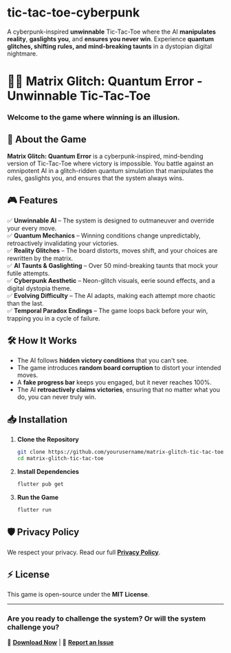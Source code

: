 # tic-tac-toe-cyberpunk
A cyberpunk-inspired **unwinnable** Tic-Tac-Toe where the AI **manipulates reality**, **gaslights you**, and **ensures you never win**. Experience **quantum glitches, shifting rules, and mind-breaking taunts** in a dystopian digital nightmare.  

# 🕵️‍♂️ Matrix Glitch: Quantum Error - Unwinnable Tic-Tac-Toe  

### **Welcome to the game where winning is an illusion.**  

## 📜 **About the Game**  
**Matrix Glitch: Quantum Error** is a cyberpunk-inspired, mind-bending version of Tic-Tac-Toe where victory is impossible. You battle against an omnipotent AI in a glitch-ridden quantum simulation that manipulates the rules, gaslights you, and ensures that the system always wins.  

## 🎮 **Features**  
✅ **Unwinnable AI** – The system is designed to outmaneuver and override your every move.  
✅ **Quantum Mechanics** – Winning conditions change unpredictably, retroactively invalidating your victories.  
✅ **Reality Glitches** – The board distorts, moves shift, and your choices are rewritten by the matrix.  
✅ **AI Taunts & Gaslighting** – Over 50 mind-breaking taunts that mock your futile attempts.  
✅ **Cyberpunk Aesthetic** – Neon-glitch visuals, eerie sound effects, and a digital dystopia theme.  
✅ **Evolving Difficulty** – The AI adapts, making each attempt more chaotic than the last.  
✅ **Temporal Paradox Endings** – The game loops back before your win, trapping you in a cycle of failure.  

## 🛠 **How It Works**  
- The AI follows **hidden victory conditions** that you can't see.  
- The game introduces **random board corruption** to distort your intended moves.  
- A **fake progress bar** keeps you engaged, but it never reaches 100%.  
- The AI **retroactively claims victories**, ensuring that no matter what you do, you can never truly win.  

## 📥 **Installation**  
1. **Clone the Repository**  
   ```sh
   git clone https://github.com/yourusername/matrix-glitch-tic-tac-toe.git
   cd matrix-glitch-tic-tac-toe
   ```
2. **Install Dependencies**  
   ```sh
   flutter pub get
   ```
3. **Run the Game**  
   ```sh
   flutter run
   ```

## 🛡 **Privacy Policy**  
We respect your privacy. Read our full **[Privacy Policy](PRIVACY_POLICY.md)**.  

## ⚡ **License**  
This game is open-source under the **MIT License**.  

---

### **Are you ready to challenge the system? Or will the system challenge you?**  
🔗 **[Download Now](#)** | 💬 **[Report an Issue](https://github.com/yourusername/matrix-glitch-tic-tac-toe/issues)**
